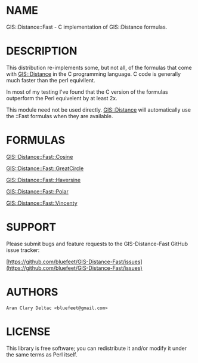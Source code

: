 # NAME

GIS::Distance::Fast - C implementation of GIS::Distance formulas.

# DESCRIPTION

This distribution re-implements some, but not all, of the formulas
that come with [GIS::Distance](https://metacpan.org/pod/GIS::Distance) in the C programming language.  C code
is generally much faster than the perl equivilent.

In most of my testing I've found that the C version of the formulas
outperform the Perl equivelent by at least 2x.

This module need not be used directly.  [GIS::Distance](https://metacpan.org/pod/GIS::Distance) will automatically
use the ::Fast formulas when they are available.

# FORMULAS

[GIS::Distance::Fast::Cosine](https://metacpan.org/pod/GIS::Distance::Fast::Cosine)

[GIS::Distance::Fast::GreatCircle](https://metacpan.org/pod/GIS::Distance::Fast::GreatCircle)

[GIS::Distance::Fast::Haversine](https://metacpan.org/pod/GIS::Distance::Fast::Haversine)

[GIS::Distance::Fast::Polar](https://metacpan.org/pod/GIS::Distance::Fast::Polar)

[GIS::Distance::Fast::Vincenty](https://metacpan.org/pod/GIS::Distance::Fast::Vincenty)

# SUPPORT

Please submit bugs and feature requests to the GIS-Distance-Fast GitHub issue tracker:

[https://github.com/bluefeet/GIS-Distance-Fast/issues](https://github.com/bluefeet/GIS-Distance-Fast/issues)

# AUTHORS

    Aran Clary Deltac <bluefeet@gmail.com>

# LICENSE

This library is free software; you can redistribute it and/or modify
it under the same terms as Perl itself.
